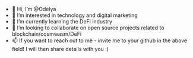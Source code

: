 - 👋 Hi, I’m @Odelya
- 👀 I’m interested in technology and digital marketing
- 🌱 I’m currently learning the DeFi industry
- 💞️ I’m looking to collaborate on open source projects related to blockchain/cosmwasm/DeFi
- 📫 If you want to reach out to me - invite me to your github in the above field! I will then share details with you :) 

<!---
Odelya/Odelya is a ✨ special ✨ repository because its `README.md` (this file) appears on your GitHub profile.
You can click the Preview link to take a look at your changes.
--->
